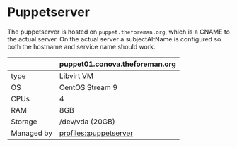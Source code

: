 # Puppetserver

The puppetserver is hosted on `puppet.theforeman.org`, which is a CNAME to the actual server.
On the actual server a subjectAltName is configured so both the hostname and service name should work.

| | puppet01.conova.theforeman.org |
| - | - |
| type | Libvirt VM |
| OS | CentOS Stream 9 |
| CPUs | 4 |
| RAM | 8GB |
| Storage | /dev/vda (20GB) |
| Managed by | [profiles::puppetserver](https://github.com/theforeman/foreman-infra/blob/master/puppet/modules/profiles/manifests/puppetserver.pp) |
